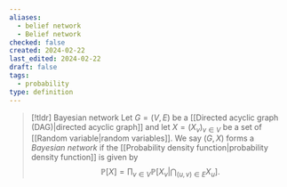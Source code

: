 ```yaml
---
aliases:
  - belief network
  - Belief network
checked: false
created: 2024-02-22
last_edited: 2024-02-22
draft: false
tags:
  - probability
type: definition
---
```

>[!tldr] Bayesian network
>Let $G = (V,E)$ be a [[Directed acyclic graph (DAG)|directed acyclic graph]] and let $X = (X_v)_{v \in V}$ be a set of [[Random variable|random variables]]. We say $(G,X)$ forms a *Bayesian network* if the [[Probability density function|probability density function]] is given by
>$$\mathbb{P}[X] = \prod_{v \in V} \mathbb{P}[X_v \vert \bigcap_{(u,v) \in E} X_u].$$

